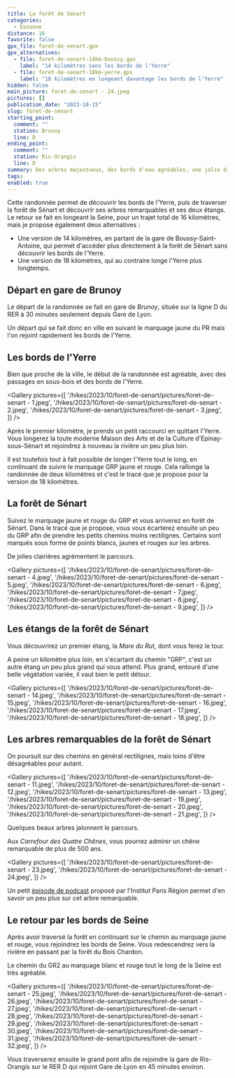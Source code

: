 ```yaml
---
title: La forêt de Sénart
categories:
  - Essonne
distance: 16
favorite: false
gpx_file: foret-de-senart.gpx
gpx_alternatives:
  - file: foret-de-senart-14km-boussy.gpx
    label: "14 kilomètres sans les bords de l'Yerre"
  - file: foret-de-senart-18km-yerre.gpx
    label: "18 kilomètres en longeant davantage les bords de l'Yerre"
hidden: false
main_picture: foret-de-senart - 24.jpeg
pictures: []
publication_date: "2023-10-15"
slug: foret-de-senart
starting_point:
  comment: ""
  station: Brunoy
  line: D
ending_point:
  comment: ""
  station: Ris-Orangis
  line: D
summary: Des arbres majestueux, des bords d'eau agréables, une jolie diversité des espèces en forêt… quel joli programme pour cette randonnée de 16 kilomètres en forêt de Sénart ! Je propose également des alternatives de 14 kilomètres et 18 kilomètres.
tags:
enabled: true
---
```


Cette randonnée permet de découvrir les bords de l'Yerre, puis de traverser la forêt de Sénart et découvrir ses arbres remarquables et ses deux étangs. Le retour se fait en longeant la Seine, pour un trajet total de 16 kilomètres, mais je propose également deux alternatives :

- Une version de 14 kilomètres, en partant de la gare de Boussy-Saint-Antoine, qui permet d'accéder plus directement à la forêt de Sénart sans découvrir les bords de l'Yerre.
- Une version de 18 kilomètres, qui au contraire longe l'Yerre plus longtemps.

## Départ en gare de Brunoy

Le départ de la randonnée se fait en gare de _Brunoy_, située sur la ligne D du RER à 30 minutes seulement depuis Gare de Lyon.

Un départ qui se fait donc en ville en suivant le marquage jaune du PR mais l'on rejoint rapidement les bords de l'Yerre.

## Les bords de l'Yerre

Bien que proche de la ville, le début de la randonnée est agréable, avec des passages en sous-bois et des bords de l'Yerre.

<Gallery pictures={[
'/hikes/2023/10/foret-de-senart/pictures/foret-de-senart - 1.jpeg',
'/hikes/2023/10/foret-de-senart/pictures/foret-de-senart - 2.jpeg',
'/hikes/2023/10/foret-de-senart/pictures/foret-de-senart - 3.jpeg',
]} />

Après le premier kilomètre, je prends un petit raccourci en quittant l'Yerre. Vous longerez la toute moderne Maison des Arts et de la Culture d'Epinay-sous-Sénart et rejoindrez à nouveau la rivière un peu plus loin.

Il est toutefois tout à fait possible de longer l'Yerre tout le long, en continuant de suivre le marquage GRP jaune et rouge. Cela rallonge la randonnée de deux kilomètres et c'est le tracé que je propose pour la version de 18 kilomètres.

## La forêt de Sénart

Suivez le marquage jaune et rouge du GRP et vous arriverez en forêt de Sénart.
Dans le tracé que je propose, vous vous écarterez ensuite un peu du GRP afin de prendre les petits chemins moins rectilignes. Certains sont marqués sous forme de points blancs, jaunes et rouges sur les arbres.

De jolies clairières agrémentent le parcours.

<Gallery pictures={[
'/hikes/2023/10/foret-de-senart/pictures/foret-de-senart - 4.jpeg',
'/hikes/2023/10/foret-de-senart/pictures/foret-de-senart - 5.jpeg',
'/hikes/2023/10/foret-de-senart/pictures/foret-de-senart - 6.jpeg',
'/hikes/2023/10/foret-de-senart/pictures/foret-de-senart - 7.jpeg',
'/hikes/2023/10/foret-de-senart/pictures/foret-de-senart - 8.jpeg',
'/hikes/2023/10/foret-de-senart/pictures/foret-de-senart - 9.jpeg',
]} />

## Les étangs de la forêt de Sénart

Vous découvrirez un premier étang, la _Mare du Rut_, dont vous ferez le tour.

<Picture
  src="/hikes/2023/10/foret-de-senart/pictures/foret-de-senart - 10.jpeg"
  caption="La Mare du Rut"
/>

A peine un kilomètre plus loin, en s'écartant du chemin "GRP", c'est un autre étang un peu plus grand qui vous attend. Plus grand, entouré d'une belle végétation variée, il vaut bien le petit détour.

<Gallery pictures={[
'/hikes/2023/10/foret-de-senart/pictures/foret-de-senart - 14.jpeg',
'/hikes/2023/10/foret-de-senart/pictures/foret-de-senart - 15.jpeg',
'/hikes/2023/10/foret-de-senart/pictures/foret-de-senart - 16.jpeg',
'/hikes/2023/10/foret-de-senart/pictures/foret-de-senart - 17.jpeg',
'/hikes/2023/10/foret-de-senart/pictures/foret-de-senart - 18.jpeg',
]} />

## Les arbres remarquables de la forêt de Sénart

On poursuit sur des chemins en général rectilignes, mais loins d'être désagréables pour autant.

<Gallery pictures={[
'/hikes/2023/10/foret-de-senart/pictures/foret-de-senart - 11.jpeg',
'/hikes/2023/10/foret-de-senart/pictures/foret-de-senart - 12.jpeg',
'/hikes/2023/10/foret-de-senart/pictures/foret-de-senart - 13.jpeg',
'/hikes/2023/10/foret-de-senart/pictures/foret-de-senart - 19.jpeg',
'/hikes/2023/10/foret-de-senart/pictures/foret-de-senart - 20.jpeg',
'/hikes/2023/10/foret-de-senart/pictures/foret-de-senart - 21.jpeg',
]} />

Quelques beaux arbres jalonnent le parcours.

<Picture
  src="/hikes/2023/10/foret-de-senart/pictures/foret-de-senart - 22.jpeg"
/>

Aux _Carrefour des Quatre Chênes_, vous pourrez admirer un chêne remarquable de plus de 500 ans.

<Gallery pictures={[
'/hikes/2023/10/foret-de-senart/pictures/foret-de-senart - 23.jpeg',
'/hikes/2023/10/foret-de-senart/pictures/foret-de-senart - 24.jpeg',
]} />

Un petit [épisode de podcast](https://soundcloud.com/institutparisregion/le-chene-de-500-ans-de-la) proposé par l'Institut Paris Région permet d'en savoir un peu plus sur cet arbre remarquable.

## Le retour par les bords de Seine

Après avoir traversé la forêt en continuant sur le chemin au marquage jaune et rouge, vous rejoindrez les bords de Seine. Vous redescendrez vers la rivière en passant par la forêt du Bois Chardon.

Le chemin du GR2 au marquage blanc et rouge tout le long de la Seine est très agréable.

<Gallery pictures={[
'/hikes/2023/10/foret-de-senart/pictures/foret-de-senart - 25.jpeg',
'/hikes/2023/10/foret-de-senart/pictures/foret-de-senart - 26.jpeg',
'/hikes/2023/10/foret-de-senart/pictures/foret-de-senart - 27.jpeg',
'/hikes/2023/10/foret-de-senart/pictures/foret-de-senart - 28.jpeg',
'/hikes/2023/10/foret-de-senart/pictures/foret-de-senart - 29.jpeg',
'/hikes/2023/10/foret-de-senart/pictures/foret-de-senart - 30.jpeg',
'/hikes/2023/10/foret-de-senart/pictures/foret-de-senart - 31.jpeg',
'/hikes/2023/10/foret-de-senart/pictures/foret-de-senart - 32.jpeg',
]} />

Vous traverserez ensuite le grand pont afin de rejoindre la gare de Ris-Orangis sur le RER D qui rejoint Gare de Lyon en 45 minutes environ.

<Picture
  src="/hikes/2023/10/foret-de-senart/pictures/foret-de-senart - 33.jpeg"
  caption="Traversée de la Seine pour rejoindre la gare de Ris-Orangis"
/>
